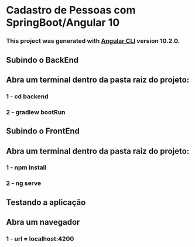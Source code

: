 # Cadastro de Pessoas com SpringBoot/Angular 10

### This project was generated with [Angular CLI](https://github.com/angular/angular-cli) version 10.2.0.

## Subindo o BackEnd

## Abra um terminal dentro da pasta raiz do projeto:
###	1 - cd backend
###	2 - gradlew bootRun


## Subindo o FrontEnd

## Abra um terminal dentro da pasta raiz do projeto:
###	1 - npm install
###	2 - ng serve

## Testando a aplicação

## Abra um navegador
###	1 - url = localhost:4200







